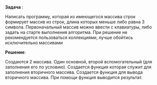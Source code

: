 __Задача__ :

Написать программу, которая из имеющегося массива строк формирует массив из строк, длина которых меньше либо равна 3 символа.
Первоначальный массив можно ввести с клавиатуры, либо задать на старте выполнения алгоритма.
При решение не рекомендуется пользоваться коллекциями, лучше обойтись исключительно массивами


__Решение__:

Создаются 2 массива. Один основной, второй вспомогательный (для заполнения его по условию). Создается функция которая служит для заполнения вторичного массива.
Создается функция для вывода вторичного массива. При помощи функция выводится результат.